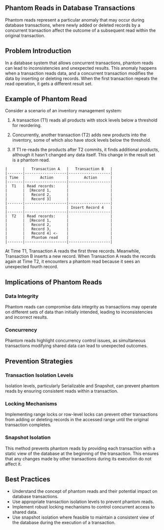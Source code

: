 ## Phantom Reads in Database Transactions

Phantom reads represent a particular anomaly that may occur during database transactions, where newly added or deleted records by a concurrent transaction affect the outcome of a subsequent read within the original transaction.

## Problem Introduction

In a database system that allows concurrent transactions, phantom reads can lead to inconsistencies and unexpected results. This anomaly happens when a transaction reads data, and a concurrent transaction modifies the data by inserting or deleting records. When the first transaction repeats the read operation, it gets a different result set.

## Example of Phantom Read

Consider a scenario of an inventory management system:

1. A transaction (T1) reads all products with stock levels below a threshold for reordering.

2. Concurrently, another transaction (T2) adds new products into the inventory, some of which also have stock levels below the threshold.

3. If T1 re-reads the products after T2 commits, it finds additional products, although it hasn't changed any data itself. This change in the result set is a phantom read.

```
|       |   Transaction A   |   Transaction B   |
|-------|-------------------|-------------------|
| Time  |       Action      |       Action      |
|-------|-------------------|-------------------|
|  T1   | Read records:     |                   |
|       |  [Record 1,       |                   |
|       |   Record 2,       |                   |
|       |   Record 3]       |                   |
|-------|-------------------|-------------------|
|       |                   | Insert Record 4   |
|-------|-------------------|-------------------|
|  T2   | Read records:     |                   |
|       |  [Record 1,       |                   |
|       |   Record 2,       |                   |
|       |   Record 3,       |                   |
|       |   Record 4] <-    |                   |
|       |   Phantom read    |                   |
|-------|-------------------|-------------------|
```

At Time T1, Transaction A reads the first three records. Meanwhile, Transaction B inserts a new record. When Transaction A reads the records again at Time T2, it encounters a phantom read because it sees an unexpected fourth record.

## Implications of Phantom Reads

### Data Integrity
Phantom reads can compromise data integrity as transactions may operate on different sets of data than initially intended, leading to inconsistencies and incorrect results.

### Concurrency
Phantom reads highlight concurrency control issues, as simultaneous transactions modifying shared data can lead to unexpected outcomes.

## Prevention Strategies

### Transaction Isolation Levels
Isolation levels, particularly Serializable and Snapshot, can prevent phantom reads by ensuring consistent reads within a transaction.

### Locking Mechanisms
Implementing range locks or row-level locks can prevent other transactions from adding or deleting records in the accessed range until the original transaction completes.

### Snapshot Isolation
This method prevents phantom reads by providing each transaction with a static view of the database at the beginning of the transaction. This ensures that any changes made by other transactions during its execution do not affect it.

## Best Practices
- Understand the concept of phantom reads and their potential impact on database transactions.
- Use appropriate transaction isolation levels to prevent phantom reads.
- Implement robust locking mechanisms to control concurrent access to shared data.
- Use snapshot isolation where feasible to maintain a consistent view of the database during the execution of a transaction.
